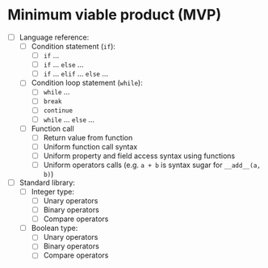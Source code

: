 Minimum viable product (MVP)
============================

- [ ] Language reference:
    - [ ] Condition statement (`if`):
        - [ ] `if` ...
        - [ ] `if` ... `else` ...
        - [ ] `if` ... `elif` ... `else` ...         
    - [ ] Condition loop statement (`while`):
        - [ ] `while` ...
        - [ ] `break`
        - [ ] `continue`
        - [ ] `while` ... `else` ...
    - [ ] Function call
        - [ ] Return value from function
        - [ ] Uniform function call syntax
        - [ ] Uniform property and field access syntax using functions
        - [ ] Uniform operators calls (e.g. `a + b` is syntax sugar for `__add__(a, b)`)
- [ ] Standard library:        
    - [ ] Integer type:
        - [ ] Unary operators
        - [ ] Binary operators
        - [ ] Compare operators
    - [ ] Boolean type:
        - [ ] Unary operators
        - [ ] Binary operators
        - [ ] Compare operators            
